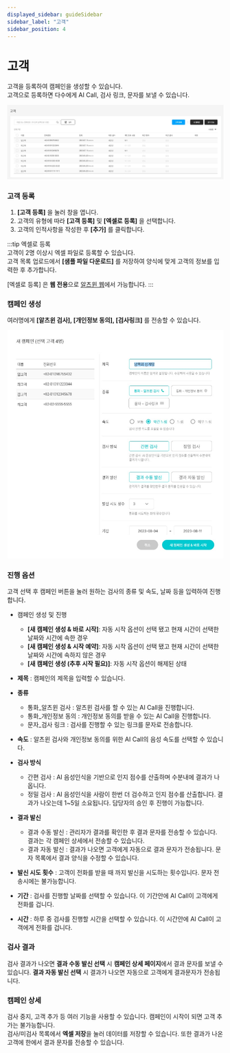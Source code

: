 ```yaml
---
displayed_sidebar: guideSidebar
sidebar_label: "고객"
sidebar_position: 4
---
```


# 고객

고객을 등록하여 캠페인을 생성할 수 있습니다.  
고객으로 등록하면 다수에게 AI Call, 검사 링크, 문자를 보낼 수 있습니다.

<img
  src="/img/customer_1.jpg"
  alt="customer_1"
/>

### 고객 등록

1. **[고객 등록]** 을 눌러 창을 엽니다.
2. 고객의 유형에 따라 **[고객 등록]** 및 **[엑셀로 등록]** 을 선택합니다.
3. 고객의 인적사항을 작성한 후 **[추가]** 를 클릭합니다.

:::tip 엑셀로 등록  
고객이 2명 이상시 엑셀 파일로 등록할 수 있습니다.  
고객 목록 업로드에서 **[샘플 파일 다운로드]** 를 저장하여 양식에 맞게 고객의 정보를 입력한 후 추가합니다.

[엑셀로 등록] 은 **웹 전용**으로 [알츠윈 웹](https://www.alzwin.com/)에서 가능합니다.
:::

### 캠페인 생성

여러명에게 **[알츠윈 검사], [개인정보 동의], [검사링크]** 를 전송할 수 있습니다.

<img
  src="/img/customer_4.jpg"
  alt="customer_4"
/>

### 진행 옵션

고객 선택 후 캠페인 버튼을 눌러 원하는 검사의 종류 및 속도, 날짜 등을 입력하여 진행합니다.

- 캠페인 생성 및 진행

  - **[새 캠페인 생성 & 바로 시작]**: 자동 시작 옵션이 선택 됐고 현재 시간이 선택한 날짜와 시간에 속한 경우
  - **[새 캠페인 생성 & 시작 예약]**: 자동 시작 옵션이 선택 됐고 현재 시간이 선택한 날짜와 시간에 속하지 않은 경우
  - **[새 캠페인 생성 (추후 시작 필요)]**: 자동 시작 옵션이 해제된 상태

- **제목** : 캠페인의 제목을 입력할 수 있습니다.
- **종류**
  - 통화\_알츠윈 검사 : 알츠윈 검사를 할 수 있는 AI Call을 진행합니다.
  - 통화\_개인정보 동의 : 개인정보 동의를 받을 수 있는 AI Call을 진행합니다.
  - 문자\_검사 링크 : 검사를 진행할 수 있는 링크를 문자로 전송합니다.
- **속도** : 알츠윈 검사와 개인정보 동의를 위한 AI Call의 음성 속도를 선택할 수 있습니다.
- **검사 방식**

  - 간편 검사 : AI 음성인식을 기반으로 인지 점수를 산출하며 수분내에 결과가 나옵니다.
  - 정밀 검사 : AI 음성인식을 사람이 한번 더 검수하고 인지 점수를 산출합니다. 결과가 나오는데 1~5일 소요됩니다. 담당자의 승인 후 진행이 가능합니다.

- **결과 발신**

  - 결과 수동 발신 : 관리자가 결과를 확인한 후 결과 문자를 전송할 수 있습니다. 결과는 각 캠페인 상세에서 전송할 수 있습니다.
  - 결과 자동 발신 : 결과가 나오면 고객에게 자동으로 결과 문자가 전송됩니다. 문자 목록에서 결과 양식을 수정할 수 있습니다.

- **발신 시도 횟수** : 고객이 전화를 받을 때 까지 발신을 시도하는 횟수입니다. 문자 전송시에는 불가능합니다.

- **기간** : 검사를 진행할 날짜를 선택할 수 있습니다. 이 기간안에 AI Call이 고객에게 전화를 겁니다.
- **시간** : 하루 중 검사를 진행할 시간을 선택할 수 있습니다. 이 시간안에 AI Call이 고객에게 전화를 겁니다.

### 검사 결과

검사 결과가 나오면 **결과 수동 발신 선택** 시 **캠페인 상세 페이지**에서 결과 문자를 보낼 수 있습니다.
**결과 자동 발신 선택** 시 결과가 나오면 자동으로 고객에게 결과문자가 전송됩니다.

### 캠페인 상세

검사 중지, 고객 추가 등 여러 기능을 사용할 수 있습니다. 캠페인이 시작이 되면 고객 추가는 불가능합니다.  
검사/미검사 목록에서 **엑셀 저장**을 눌러 데이터를 저장할 수 있습니다. 또한 결과가 나온 고객에 한에서 결과 문자를 전송할 수 있습니다.
